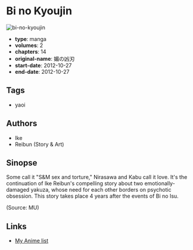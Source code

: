 # Bi no Kyoujin

![bi-no-kyoujin](https://cdn.myanimelist.net/images/manga/2/159790.jpg)

-   **type**: manga
-   **volumes**: 2
-   **chapters**: 14
-   **original-name**: 媚の凶刃
-   **start-date**: 2012-10-27
-   **end-date**: 2012-10-27

## Tags

-   yaoi

## Authors

-   Ike
-   Reibun (Story & Art)

## Sinopse

Some call it "S&M sex and torture," Nirasawa and Kabu call it love. It's the continuation of Ike Reibun's compelling story about two emotionally-damaged yakuza, whose need for each other borders on psychotic obsession. This story takes place 4 years after the events of Bi no Isu.

(Source: MU)

## Links

-   [My Anime list](https://myanimelist.net/manga/48169/Bi_no_Kyoujin)
